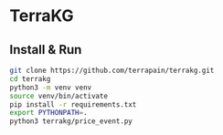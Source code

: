 # TerraKG

## Install & Run

```bash
git clone https://github.com/terrapain/terrakg.git
cd terrakg
python3 -m venv venv
source venv/bin/activate
pip install -r requirements.txt
export PYTHONPATH=.
python3 terrakg/price_event.py
```
